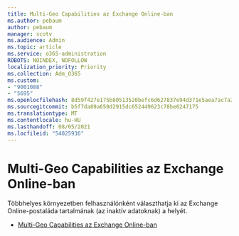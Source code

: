 ```yaml
---
title: Multi-Geo Capabilities az Exchange Online-ban
ms.author: pebaum
author: pebaum
manager: scotv
ms.audience: Admin
ms.topic: article
ms.service: o365-administration
ROBOTS: NOINDEX, NOFOLLOW
localization_priority: Priority
ms.collection: Adm_O365
ms.custom:
- "9001088"
- "5695"
ms.openlocfilehash: 8d59f427e175b80513520befc6d627837e94d371e5aea7ac7a2ffb19645ce479
ms.sourcegitcommit: b5f7da89a650d2915dc652449623c78be6247175
ms.translationtype: MT
ms.contentlocale: hu-HU
ms.lasthandoff: 08/05/2021
ms.locfileid: "54025936"
---
```

# <a name="multi-geo-capabilities-in-exchange-online"></a>Multi-Geo Capabilities az Exchange Online-ban

Többhelyes környezetben felhasználónként választhatja ki az Exchange Online-postaláda tartalmának (az inaktív adatoknak) a helyét.
- [Multi-Geo Capabilities az Exchange Online-ban](https://docs.microsoft.com/office365/enterprise/multi-geo-capabilities-in-exchange-online)
